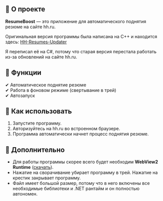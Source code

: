 ## 📌 **О проекте**  
**ResumeBoost** — это приложение для автоматического поднятия резюме на сайте hh.ru.  

Оригинальная версия программы была написана на C++ и находится здесь:
[HH-Resumes-Updater](https://github.com/Alexell/HH-Resumes-Updater)

Я переписал её на C#, потому что старая версия перестала работать из-за обновлений на сайте hh.ru.

## 🚀 **Функции**  
✔ Автоматическое поднятие резюме  
✔ Работа в фоновом режиме (свертывание в трей)  
✔ Автозапуск

## 🎯 **Как использовать**  
1. Запустите программу.  
2. Авторизуйтесь на hh.ru во встроенном браузере.  
3. Программа автоматически начнет процесс поднятия резюме.  

## 📝 **Дополнительно**  
- Для работы программы скорее всего будет необходим **WebView2 Runtime** ([скачать](https://developer.microsoft.com/en-us/microsoft-edge/webview2/)).  
- Нажатие на сворачивание убирает программу в трей. Нажатие на крестик закрывает программу.
- Файл имеет большой размер, потому что в него включены все необходимые библиотеки и .NET рантайм и он полностью автономен.
